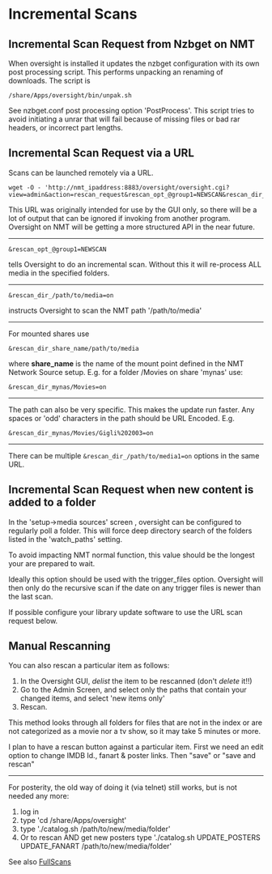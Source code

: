 

# Incremental Scans #

## Incremental Scan Request from Nzbget on NMT ##

When oversight is installed it updates the nzbget configuration with its own post processing script. This performs unpacking an renaming of downloads. The script is
```
/share/Apps/oversight/bin/unpak.sh
```

See nzbget.conf post processing option 'PostProcess'. This script tries to avoid initiating a unrar  that will fail because of missing files or bad rar headers, or incorrect part lengths.

## Incremental Scan Request via a URL ##

Scans can be launched remotely via a URL.

```
wget -O - 'http://nmt_ipaddress:8883/oversight/oversight.cgi?view=admin&action=rescan_request&rescan_opt_@group1=NEWSCAN&rescan_dir_/path/to/your/media/folder_or_file=on'
```
This URL was originally intended for use by the GUI only, so there will be a lot of output that can be ignored if invoking from another program. Oversight on NMT will be getting a more structured API in the near future.

---

```
&rescan_opt_@group1=NEWSCAN
```
tells Oversight to do an incremental scan. Without this it will re-process ALL media in the specified folders.

---

```
&rescan_dir_/path/to/media=on
```
instructs Oversight to scan the NMT path '/path/to/media'

---

For mounted shares use
```
&rescan_dir_share_name/path/to/media
```
where **share\_name** is the name of the mount point defined in the NMT Network Source setup. E.g. for a folder /Movies on share 'mynas' use:
```
&rescan_dir_mynas/Movies=on
```

---

The path can also be very specific. This makes the update run faster. Any spaces or 'odd' characters in the path should be URL Encoded. E.g.
```
&rescan_dir_mynas/Movies/Gigli%202003=on
```

---

There can be multiple `&rescan_dir_/path/to/media1=on` options in the same URL.


## Incremental Scan Request when new content is added to a folder ##

In the 'setup->media sources' screen , oversight can be configured to regularly poll a folder. This will force deep directory search of the folders listed in the 'watch\_paths' setting.

To avoid impacting NMT normal function, this value should be the longest your are prepared to wait.

Ideally this option should be used with the trigger\_files option. Oversight will then only do the recursive scan if the date on any trigger files is newer than the last scan.

If possible configure your library update software to use the URL scan request below.

## Manual Rescanning ##

You can also rescan a particular item as follows:

  1. In the Oversight GUI, _delist_ the item to be rescanned (don't _delete_ it!!)
  1. Go to the Admin Screen, and select only the paths that contain your changed items, and select 'new items only'
  1. Rescan.

This method looks through all folders for files that are not in the index or are not categorized as a movie nor a tv show, so it may take 5 minutes or more.

I plan to have a rescan button against a particular item.
First we need an edit option to change IMDB Id., fanart & poster links.
Then "save" or "save and rescan"

---


For posterity, the old way of doing it (via telnet) still works, but is not needed any more:

  1. log in
  1. type 'cd /share/Apps/oversight'
  1. type './catalog.sh /path/to/new/media/folder'
  1. Or to rescan AND get new posters type './catalog.sh UPDATE\_POSTERS UPDATE\_FANART /path/to/new/media/folder'

See also [FullScans](FullScans.md)
